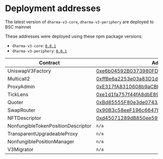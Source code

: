 # Deployment addresses

The latest version of `dharma-v3-core`, `dharma-v3-periphery` are deployed to BSC mainnet

These addresses were deployed using these npm package versions:

- `dharma-v3-core`: [`0.0.1`](https://github.com/Uniswap/dharma-v3-core/tree/v0.0.1)
- `dharma-v3-periphery`: [`0.0.1`](https://github.com/Uniswap/dharma-v3-periphery/tree/v0.0.1)

| Contract                           | Address                                      |
| ---------------------------------- | -------------------------------------------- |
| UniswapV3Factory                   | [0xe6b04592B0373980FD8EB8A66Ca12a8Edc937964](https://bscscan.com/address/0xe6b04592B0373980FD8EB8A66Ca12a8Edc937964) |
| Multicall2                         | [0xffBe6a2253e03a83D1ddE16e4F5f2F58184AbabB](https://bscscan.com/address/0xffBe6a2253e03a83D1ddE16e4F5f2F58184AbabB) | 
| ProxyAdmin                         | [0xE317fA8310608b9aCBDC5d9fe8BA3f29dE7665De](https://bscscan.com/address/0xE317fA8310608b9aCBDC5d9fe8BA3f29dE7665De) |
| TickLens                           | [0xe1d1fa757f44fA8dbE8964dda9BBD8F7C4BFcF09](https://bscscan.com/address/0xe1d1fa757f44fA8dbE8964dda9BBD8F7C4BFcF09) |
| Quoter                             | [0xBd85555F80e3de0743ACe421b46eC3A8C97b7bD2](https://bscscan.com/address/0xBd85555F80e3de0743ACe421b46eC3A8C97b7bD2) |
| SwapRouter                         | [0x90B3c58eeF196c6647EEB5957c5Ad003d3A1B643](https://bscscan.com/address/0x90B3c58eeF196c6647EEB5957c5Ad003d3A1B643) |
| NFTDescriptor                      | [0xd45071289dB850ee59f64EeA7AC689D117580f0F](https://bscscan.com/address/0xd45071289dB850ee59f64EeA7AC689D117580f0F) |
| NonfungibleTokenPositionDescriptor | `n/a                                       ` |
| TransparentUpgradeableProxy        | `n/a                                       ` | 
| NonfungiblePositionManager         | `n/a                                       ` | 
| V3Migrator                         | `n/a                                       ` |
